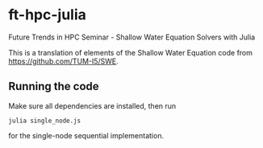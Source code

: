 # ft-hpc-julia
Future Trends in HPC Seminar - Shallow Water Equation Solvers with Julia

This is a translation of elements of the Shallow Water Equation code from
https://github.com/TUM-I5/SWE.

## Running the code

Make sure all dependencies are installed, then run

    julia single_node.js

for the single-node sequential implementation.